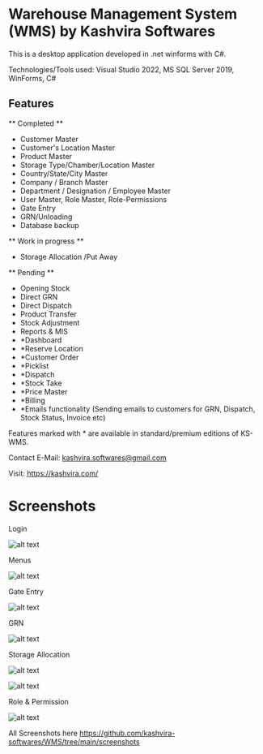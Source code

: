 # Warehouse Management System (WMS) by Kashvira Softwares

This is a desktop application developed in .net winforms with C#.

Technologies/Tools used: Visual Studio 2022, MS SQL Server 2019, WinForms, C#

Features
--------
** Completed **
- Customer Master 
- Customer's Location Master
- Product Master 
- Storage Type/Chamber/Location Master 
- Country/State/City Master
- Company / Branch Master
- Department / Designation / Employee Master
- User Master, Role Master, Role-Permissions
- Gate Entry 
- GRN/Unloading 
- Database backup

** Work in progress **
- Storage Allocation /Put Away

** Pending **
- Opening Stock
- Direct GRN
- Direct Dispatch
- Product Transfer
- Stock Adjustment
- Reports & MIS
- *Dashboard
- *Reserve Location
- *Customer Order 
- *Picklist 
- *Dispatch 
- *Stock Take
- *Price Master
- *Billing
- *Emails functionality (Sending emails to customers for GRN, Dispatch, Stock Status, Invoice etc)


Features marked with * are available in standard/premium editions of KS-WMS.

Contact E-Mail: kashvira.softwares@gmail.com

Visit: https://kashvira.com/


# Screenshots

Login

![alt text](https://github.com/kashvira-softwares/KS-WMS/blob/main/screenshots/login.PNG?raw=true)

Menus

![alt text](https://github.com/kashvira-softwares/KS-WMS/blob/main/screenshots/menus.PNG?raw=true)

Gate Entry

![alt text](https://github.com/kashvira-softwares/KS-WMS/blob/main/screenshots/add_gate_entry.PNG?raw=true)

GRN

![alt text](https://github.com/kashvira-softwares/KS-WMS/blob/main/screenshots/add_grn.PNG?raw=true)

Storage Allocation

![alt text](https://github.com/kashvira-softwares/KS-WMS/blob/main/screenshots/add_storage_allocation.PNG?raw=true)

![alt text](https://github.com/kashvira-softwares/KS-WMS/blob/main/screenshots/storage_locations_selection.PNG?raw=true)


Role & Permission

![alt text](https://github.com/kashvira-softwares/KS-WMS/blob/main/screenshots/add_role.PNG?raw=true)

All Screenshots here
https://github.com/kashvira-softwares/WMS/tree/main/screenshots